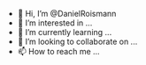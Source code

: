 - 👋 Hi, I’m @DanielRoismann
- 👀 I’m interested in ...
- 🌱 I’m currently learning ...
- 💞️ I’m looking to collaborate on ...
- 📫 How to reach me ...

<!---
DanielRoismann/DanielRoismann is a ✨ special ✨ repository because its `README.md` (this file) appears on your GitHub profile.
You can click the Preview link to take a look at your changes.
--->
